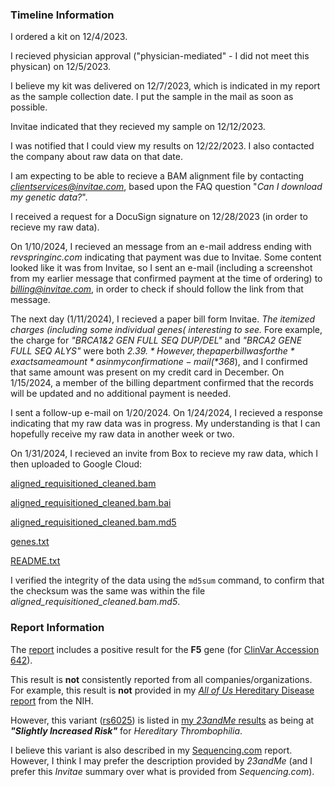 ### Timeline Information

I ordered a kit on 12/4/2023.

I recieved physician approval ("physician-mediated" - I did not meet this physican) on 12/5/2023.

I believe my kit was delivered on 12/7/2023, which is indicated in my report as the sample collection date.  I put the sample in the mail as soon as possible.

Invitae indicated that they recieved my sample on 12/12/2023.

I was notified that I could view my results on 12/22/2023.  I also contacted the company about raw data on that date.

I am expecting to be able to recieve a BAM alignment file by contacting *clientservices@invitae.com*, based upon the FAQ question "*Can I download my genetic data?*".

I received a request for a DocuSign signature on 12/28/2023 (in order to recieve my raw data).

On 1/10/2024, I recieved an message from an e-mail address ending with *revspringinc.com* indicating that payment was due to Invitae.  Some content looked like it was from Invitae, so I sent an e-mail (including a screenshot from my earlier message that confirmed payment at the time of ordering) to *billing@invitae.com*, in order to check if should follow the link from that message.

The next day (1/11/2024), I recieved a paper bill form Invitae.  *The itemized charges (including some individual genes( interesting to see.*  Fore example, the charge for *"BRCA1&2 GEN FULL SEQ DUP/DEL"* and *"BRCA2 GENE FULL SEQ ALYS"*  were both *$2.39.*  However, the paper bill was for the *exact same amount* as in my confirmation e-mail (*$368*), and I confirmed that same amount was present on my credit card in December.  On 1/15/2024, a member of the billing department confirmed that the records will be updated and no additional payment is needed.

I sent a follow-up e-mail on 1/20/2024.  On 1/24/2024, I recieved a response indicating that my raw data was in progress.  My understanding is that I can hopefully receive my raw data in another week or two.

On 1/31/2024, I recieved an invite from Box to recieve my raw data, which I then uploaded to Google Cloud:

[aligned_requisitioned_cleaned.bam](https://storage.googleapis.com/cdw-metagenomics/Invitae/aligned_requisitioned_cleaned.bam)

[aligned_requisitioned_cleaned.bam.bai](https://storage.googleapis.com/cdw-metagenomics/Invitae/aligned_requisitioned_cleaned.bam.bai)

[aligned_requisitioned_cleaned.bam.md5](https://storage.googleapis.com/cdw-metagenomics/Invitae/aligned_requisitioned_cleaned.bam.md5)

[genes.txt](https://storage.googleapis.com/cdw-metagenomics/Invitae/README.txt)

[README.txt](https://storage.googleapis.com/cdw-metagenomics/Invitae/genes.txt)

I verified the integrity of the data using the `md5sum` command, to confirm that the checksum was the same was within the file *aligned_requisitioned_cleaned.bam.md5*.

### Report Information

The [report](https://github.com/cwarden45/DTC_Scripts/blob/master/Invitae/report_RQ5937338.pdf) includes a positive result for the **F5** gene (for [ClinVar Accession 642](https://www.ncbi.nlm.nih.gov/clinvar/variation/642)).

This result is **not** consistently reported from all companies/organizations.  For example, this result is **not** provided in my [*All of Us* Hereditary Disease report](https://github.com/cwarden45/DTC_Scripts/blob/master/All_of_Us/Hereditary%20Disease%20Risk%20-%20230408.pdf) from the NIH.

However, this variant ([rs6025](https://www.ncbi.nlm.nih.gov/snp/rs6025)) is listed in [my *23andMe* results](https://github.com/cwarden45/DTC_Scripts/blob/master/23andMe/23andMe--HealthPredispositionRisk--231222.pdf) as being at ***"Slightly Increased Risk"*** for *Hereditary Thrombophilia*.

I believe this variant is also described in my [Sequencing.com](https://github.com/cwarden45/DTC_Scripts/blob/master/Sequencing.com/Healthcare_Pro-211016.pdf) report.  However, I think I may prefer the description provided by *23andMe* (and I prefer this *Invitae* summary over what is provided from *Sequencing.com*).
